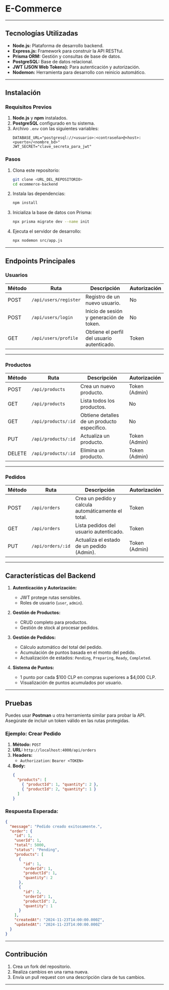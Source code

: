 
# E-Commerce
---

## **Tecnologías Utilizadas**

- **Node.js:** Plataforma de desarrollo backend.
- **Express.js:** Framework para construir la API RESTful.
- **Prisma ORM:** Gestión y consultas de base de datos.
- **PostgreSQL:** Base de datos relacional.
- **JWT (JSON Web Tokens):** Para autenticación y autorización.
- **Nodemon:** Herramienta para desarrollo con reinicio automático.

---

## **Instalación**

### **Requisitos Previos**
1. **Node.js** y **npm** instalados.
2. **PostgreSQL** configurado en tu sistema.
3. Archivo `.env` con las siguientes variables:
   ```
   DATABASE_URL="postgresql://<usuario>:<contraseña>@<host>:<puerto>/<nombre_bd>"
   JWT_SECRET="clave_secreta_para_jwt"
   ```

### **Pasos**
1. Clona este repositorio:
   ```bash
   git clone <URL_DEL_REPOSITORIO>
   cd ecommerce-backend
   ```

2. Instala las dependencias:
   ```bash
   npm install
   ```

3. Inicializa la base de datos con Prisma:
   ```bash
   npx prisma migrate dev --name init
   ```

4. Ejecuta el servidor de desarrollo:
   ```bash
   npx nodemon src/app.js
   ```

---

## **Endpoints Principales**

### **Usuarios**

| Método | Ruta           | Descripción                                | Autorización |
|--------|----------------|--------------------------------------------|--------------|
| POST   | `/api/users/register` | Registro de un nuevo usuario.             | No           |
| POST   | `/api/users/login`    | Inicio de sesión y generación de token.  | No           |
| GET    | `/api/users/profile`  | Obtiene el perfil del usuario autenticado.| Token        |

---

### **Productos**

| Método | Ruta                | Descripción                                    | Autorización      |
|--------|---------------------|------------------------------------------------|-------------------|
| POST   | `/api/products`     | Crea un nuevo producto.                        | Token (Admin)     |
| GET    | `/api/products`     | Lista todos los productos.                     | No                |
| GET    | `/api/products/:id` | Obtiene detalles de un producto específico.    | No                |
| PUT    | `/api/products/:id` | Actualiza un producto.                         | Token (Admin)     |
| DELETE | `/api/products/:id` | Elimina un producto.                           | Token (Admin)     |

---

### **Pedidos**

| Método | Ruta              | Descripción                                         | Autorización  |
|--------|-------------------|-----------------------------------------------------|---------------|
| POST   | `/api/orders`     | Crea un pedido y calcula automáticamente el total. | Token         |
| GET    | `/api/orders`     | Lista pedidos del usuario autenticado.             | Token         |
| PUT    | `/api/orders/:id` | Actualiza el estado de un pedido (Admin).          | Token (Admin) |

---

## **Características del Backend**

1. **Autenticación y Autorización:**
   - JWT protege rutas sensibles.
   - Roles de usuario (`user`, `admin`).

2. **Gestión de Productos:**
   - CRUD completo para productos.
   - Gestión de stock al procesar pedidos.

3. **Gestión de Pedidos:**
   - Cálculo automático del total del pedido.
   - Acumulación de puntos basada en el monto del pedido.
   - Actualización de estados: `Pending`, `Preparing`, `Ready`, `Completed`.

4. **Sistema de Puntos:**
   - 1 punto por cada $100 CLP en compras superiores a $4,000 CLP.
   - Visualización de puntos acumulados por usuario.

---

## **Pruebas**

Puedes usar **Postman** u otra herramienta similar para probar la API. Asegúrate de incluir un token válido en las rutas protegidas.

### **Ejemplo: Crear Pedido**
1. **Método:** `POST`
2. **URL:** `http://localhost:4000/api/orders`
3. **Headers:**
   - `Authorization`: `Bearer <TOKEN>`
4. **Body:**
   ```json
   {
     "products": [
       { "productId": 1, "quantity": 2 },
       { "productId": 2, "quantity": 1 }
     ]
   }
   ```

### **Respuesta Esperada:**
```json
{
  "message": "Pedido creado exitosamente.",
  "order": {
    "id": 1,
    "userId": 1,
    "total": 5000,
    "status": "Pending",
    "products": [
      {
        "id": 1,
        "orderId": 1,
        "productId": 1,
        "quantity": 2
      },
      {
        "id": 2,
        "orderId": 1,
        "productId": 2,
        "quantity": 1
      }
    ],
    "createdAt": "2024-11-23T14:00:00.000Z",
    "updatedAt": "2024-11-23T14:00:00.000Z"
  }
}
```

---

## **Contribución**

1. Crea un fork del repositorio.
2. Realiza cambios en una rama nueva.
3. Envía un pull request con una descripción clara de tus cambios.

---
